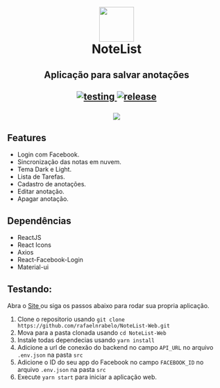 
<h1 align="center">
  <br/>
  <img src="https://user-images.githubusercontent.com/55251721/78802105-ca55de80-7993-11ea-9187-3a97342a8dfb.png" width=80 />
  <br/>
  NoteList
</h1>
<h2 align="center">
  Aplicação para salvar anotações <br/>
  <br/>
  <a href="https://github.com/rafaelnrabelo/NoteList-Web#testando">
    <img src="https://img.shields.io/badge/Testing-Install-%23DA552F" alt="testing"/>
  </a>
  <a href="https://github.com/rafaelnrabelo/NoteList-Web/releases/latest">
    <img src="https://img.shields.io/badge/Last%20Release-2.1.1-%23DA552F" alt="release"/>
  </a>
  <br/>
  <br/>
  <img src="https://user-images.githubusercontent.com/55251721/87205886-d7f66980-c2de-11ea-8c30-c469dbbf911f.png" />
</h2>

## Features
  - Login com Facebook.
  - Sincronização das notas em nuvem.
  - Tema Dark e Light.
  - Lista de Tarefas.
  - Cadastro de anotações.
  - Editar anotação.
  - Apagar anotação.
  
## Dependências
  - ReactJS
  - React Icons
  - Axios
  - React-Facebook-Login
  - Material-ui
    
   
## Testando:
  Abra o <a href="https://notelistweb.netlify.app">
    Site
    </a> ou siga os passos abaixo para rodar sua propria aplicação.
   1. Clone o repositorio usando `git clone https://github.com/rafaelnrabelo/NoteList-Web.git`
   2. Mova para a pasta clonada usando `cd NoteList-Web`
   3. Instale todas dependecias usando `yarn install`
   4. Adicione a url de conexão do backend no campo `API_URL` no arquivo `.env.json` na pasta `src`
   5. Adicione o ID do seu app do Facebook no campo `FACEBOOK_ID` no arquivo `.env.json` na pasta `src`
   6. Execute `yarn start` para iniciar a aplicação web.
